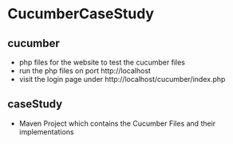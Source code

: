 # CucumberCaseStudy

## cucumber

+ php files for the website to test the cucumber files
+ run the php files on port http://localhost
+ visit the login page under http://localhost/cucumber/index.php

## caseStudy

+ Maven Project which contains the Cucumber Files and their implementations
